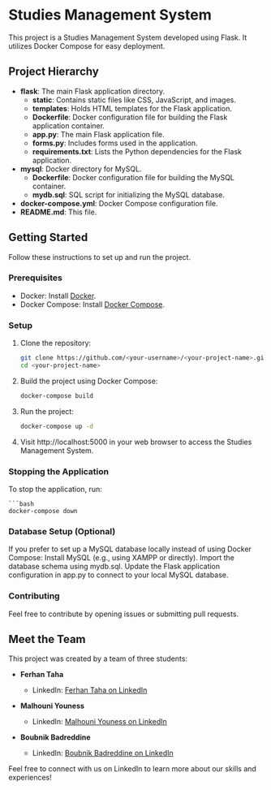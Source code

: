 # Studies Management System

This project is a Studies Management System developed using Flask. It utilizes Docker Compose for easy deployment.

## Project Hierarchy

- **flask**: The main Flask application directory.
  - **static**: Contains static files like CSS, JavaScript, and images.
  - **templates**: Holds HTML templates for the Flask application.
  - **Dockerfile**: Docker configuration file for building the Flask application container.
  - **app.py**: The main Flask application file.
  - **forms.py**: Includes forms used in the application.
  - **requirements.txt**: Lists the Python dependencies for the Flask application.
- **mysql**: Docker directory for MySQL.
  - **Dockerfile**: Docker configuration file for building the MySQL container.
  - **mydb.sql**: SQL script for initializing the MySQL database.
- **docker-compose.yml**: Docker Compose configuration file.
- **README.md**: This file.

## Getting Started

Follow these instructions to set up and run the project.

### Prerequisites

- Docker: Install [Docker](https://docs.docker.com/get-docker/).
- Docker Compose: Install [Docker Compose](https://docs.docker.com/compose/install/).

### Setup

1. Clone the repository:
   ```bash
   git clone https://github.com/<your-username>/<your-project-name>.git
   cd <your-project-name>
   
2. Build the project using Docker Compose:
   ```bash
   docker-compose build

3. Run the project:
   ```bash
   docker-compose up -d

4. Visit http://localhost:5000 in your web browser to access the Studies Management System.

### Stopping the Application

To stop the application, run:

    ```bash
    docker-compose down

### Database Setup (Optional)
If you prefer to set up a MySQL database locally instead of using Docker Compose:
Install MySQL (e.g., using XAMPP or directly).
Import the database schema using mydb.sql.
Update the Flask application configuration in app.py to connect to your local MySQL database.

### Contributing
Feel free to contribute by opening issues or submitting pull requests.

## Meet the Team

This project was created by a team of three students:

- **Ferhan Taha**
  - LinkedIn: [Ferhan Taha on LinkedIn](https://www.linkedin.com/in/tferhan/)

- **Malhouni Youness**
  - LinkedIn: [Malhouni Youness on LinkedIn](https://www.linkedin.com/in/youness-malhouni/)

- **Boubnik Badreddine**
  - LinkedIn: [Boubnik Badreddine on LinkedIn](https://www.linkedin.com/in/badr-eddine-boubnik-b7a6a222b/)

Feel free to connect with us on LinkedIn to learn more about our skills and experiences!

